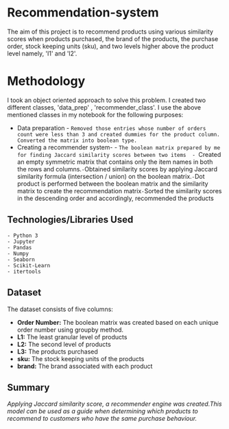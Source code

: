 # Recommendation-system

The aim of this project is to recommend products using various similarity scores when products purchased, the brand of the products, the purchase order, stock keeping units (sku), and two levels higher above the product level namely, 'l1' and 'l2'.

# Methodology

I took an object oriented approach to solve this problem. I created two different classes, 'data_prep' , 'recommender_class'. I use the above mentioned classes in my notebook for the following purposes:

- Data preparation - `Removed those entries whose number of orders count were less than 3 and created dummies for the product column. Converted the matrix into boolean type.`
- Creating a recommender system- 
      - `The boolean matrix prepared by me for finding Jaccard similarity scores between two items 
      - `Created an empty symmetric matrix that contains only the item names in both the rows and columns.`
      - `Obtained similarity scores by applying Jaccard similarity formula (intersection / union) on the boolean matrix.`
      - `Dot product is performed between the boolean matrix and the similarity matrix to create the recommendation matrix`
      - `Sorted the similarity scores in the descending order and accordingly, recommended the products
      
## Technologies/Libraries Used
  ```
 - Python 3
 - Jupyter
 - Pandas
 - Numpy
 - Seaborn
 - Scikit-Learn
 - itertools
 ```
 
 ## Dataset 
 
 The dataset consists of five columns:
 
 -  **Order Number:** The boolean matrix was created based on each unique order number using groupby method.
 -  **L1:** The least granular level of products
 -  **L2:** The second level of products
 -  **L3:** The products purchased
 -  **sku:** The stock keeping units of the products
 -  **brand:** The brand associated with each product
 
 ## Summary

*Applying Jaccard similarity score, a recommender engine was created.This model can be used as a guide when determining which products to recommend to customers who have the same purchase behaviour.*
      

